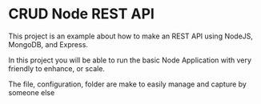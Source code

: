 # CRUD Node REST API

This project is an example about how to make an REST API using NodeJS, MongoDB, and Express.

In this project you will be able to run the basic Node Application with very friendly to enhance, or scale.

The file, configuration, folder are make to easily manage and capture by someone else
